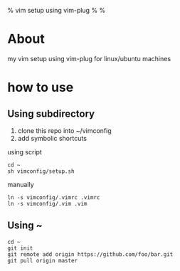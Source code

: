 % vim setup using vim-plug
%
%

# About
my vim setup using vim-plug for linux/ubuntu machines

# how to use

## Using subdirectory

1. clone this repo into ~/vimconfig
2. add symbolic shortcuts

using script

````
cd ~
sh vimconfig/setup.sh
````


manually
````
ln -s vimconfig/.vimrc .vimrc
ln -s vimconfig/.vim .vim

````

## Using ~

````
cd ~
git init
git remote add origin https://github.com/foo/bar.git
git pull origin master
````

